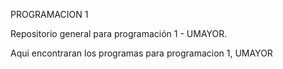 PROGRAMACION 1

Repositorio general para programación 1 - UMAYOR. 

Aqui encontraran los programas para programacion 1, UMAYOR


